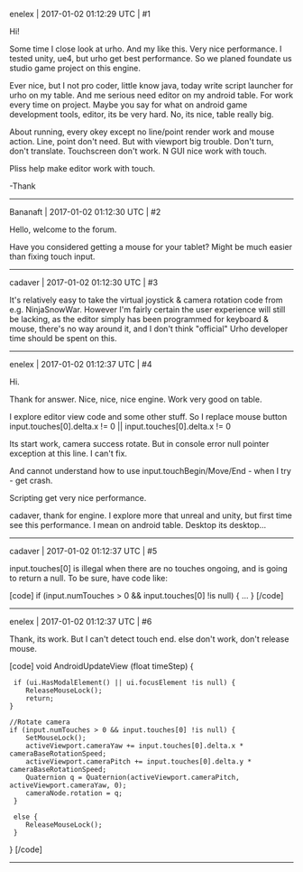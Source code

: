 enelex | 2017-01-02 01:12:29 UTC | #1

Hi!

Some time I close look at urho. And my like this. Very nice performance. I tested unity, ue4, but urho get best performance.
So we planed foundate us studio game project on this engine.

Ever nice, but I not pro coder, little know java, today write script launcher for urho on my table. And me serious need editor on my android table. For work every time on project. 
Maybe you say for what on android game development tools, editor, its be very hard.
No, its nice, table really big.

About running, every okey except no line/point render work and mouse action. 
Line, point don't need. But with viewport big trouble. Don't turn, don't translate. Touchscreen don't work. N GUI nice work with touch.

Pliss help make editor work with touch.

-Thank

-------------------------

Bananaft | 2017-01-02 01:12:30 UTC | #2

Hello, welcome to the forum.

Have you considered getting a mouse for your tablet? Might be much easier than fixing touch input.

-------------------------

cadaver | 2017-01-02 01:12:30 UTC | #3

It's relatively easy to take the virtual joystick & camera rotation code from e.g. NinjaSnowWar. However I'm fairly certain the user experience will still be lacking, as the editor simply has been programmed for keyboard & mouse, there's no way around it, and I don't think "official" Urho developer time should be spent on this.

-------------------------

enelex | 2017-01-02 01:12:37 UTC | #4

Hi.

Thank for answer. Nice, nice, nice engine. Work very good on table.

I explore editor view code and some other stuff. So I replace mouse button input.touches[0].delta.x != 0 || input.touches[0].delta.x != 0

Its start work, camera success rotate. But in console error null pointer exception at this line. I can't fix. 

And cannot understand how to use input.touchBegin/Move/End - when I try - get crash.

Scripting get very nice performance.

cadaver, thank for engine. 
I explore more that unreal and unity, but first time see this performance. I mean on android table. Desktop its desktop...

-------------------------

cadaver | 2017-01-02 01:12:37 UTC | #5

input.touches[0] is illegal when there are no touches ongoing, and is going to return a null. To be sure, have code like:

[code]
if (input.numTouches > 0 && input.touches[0] !is null)
{
    ...
}
[/code]

-------------------------

enelex | 2017-01-02 01:12:37 UTC | #6

Thank, its work. But I can't detect touch end. else don't work, don't release mouse.

[code]
void AndroidUpdateView (float timeStep) {
	 
	 if (ui.HasModalElement() || ui.focusElement !is null) {
        ReleaseMouseLock();
        return;
    }
	 
	//Rotate camera
	if (input.numTouches > 0 && input.touches[0] !is null) {
		SetMouseLock();		
		activeViewport.cameraYaw += input.touches[0].delta.x * cameraBaseRotationSpeed;
		activeViewport.cameraPitch += input.touches[0].delta.y * cameraBaseRotationSpeed;
    	Quaternion q = Quaternion(activeViewport.cameraPitch, activeViewport.cameraYaw, 0);
    	cameraNode.rotation = q; 		
     }
     
     else {
     	ReleaseMouseLock();
     }
}
[/code]

-------------------------

